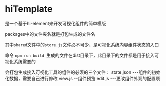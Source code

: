 # hiTemplate
是一个基于hi-element来开发可视化组件的简单模版

packages中的文件夹名就是打包生成的文件名

其中`shared`文件中的`store.js`文件必不可少，是可视化系统内容组件状态的入口

命令 `npm run build `生成的文件在dist目录下，此目录下的文件都是用于接入可视化系统需要的

会打包生成接入可视化工具的组件的必须的三个文件：
state.json  ---组件的初始化数据，需要自己进行修改
view.js     --组件预览
edit.js     ---更改组件外观的配置项
